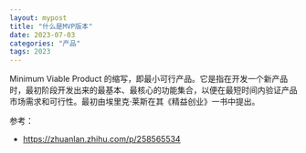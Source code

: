 ```yaml
---
layout: mypost
title: "什么是MVP版本"
date: 2023-07-03
categories: "产品"
tags: 2023
---
```


Minimum Viable Product 的缩写，即最小可行产品。它是指在开发一个新产品时，最初阶段开发出来的最基本、最核心的功能集合，以便在最短时间内验证产品市场需求和可行性。最初由埃里克·莱斯在其《精益创业》一书中提出。

参考：
- https://zhuanlan.zhihu.com/p/258565534